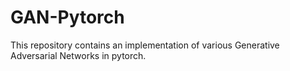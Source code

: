 # GAN-Pytorch

This repository contains an implementation of various Generative Adversarial Networks in pytorch.
